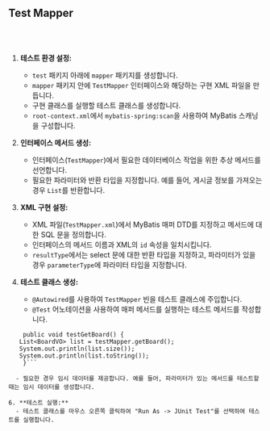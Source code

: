 ## Test Mapper
<br>
<br>

1. **테스트 환경 설정:**
   - `test` 패키지 아래에 `mapper` 패키지를 생성합니다.
   - `mapper` 패키지 안에 `TestMapper` 인터페이스와 해당하는 구현 XML 파일을 만듭니다.
   - 구현 클래스를 실행할 테스트 클래스를 생성합니다.
   - `root-context.xml`에서 `mybatis-spring:scan`을 사용하여 MyBatis 스캐닝을 구성합니다.
   
2. **인터페이스 메서드 생성:**
   - 인터페이스(`TestMapper`)에서 필요한 데이터베이스 작업을 위한 추상 메서드를 선언합니다.
   - 필요한 파라미터와 반환 타입을 지정합니다. 예를 들어, 게시글 정보를 가져오는 경우 `List`를 반환합니다.

3. **XML 구현 설정:**
   - XML 파일(`TestMapper.xml`)에서 MyBatis 매퍼 DTD를 지정하고 메서드에 대한 SQL 문을 정의합니다.
   - 인터페이스의 메서드 이름과 XML의 `id` 속성을 일치시킵니다.
   - `resultType`에서는 select 문에 대한 반환 타입을 지정하고, 파라미터가 있을 경우 `parameterType`에 파라미터 타입을 지정합니다.

4. **테스트 클래스 생성:**
   - `@Autowired`를 사용하여 `TestMapper` 빈을 테스트 클래스에 주입합니다.
   - `@Test` 어노테이션을 사용하여 매퍼 메서드를 실행하는 테스트 메서드를 작성합니다.
  
     
 ```@Test
     public void testGetBoard() {
	List<BoardVO> list = testMapper.getBoard();
	System.out.println(list.size());
	System.out.println(list.toString());
     }```

   - 필요한 경우 임시 데이터를 제공합니다. 예를 들어, 파라미터가 있는 메서드를 테스트할 때는 임시 데이터를 생성합니다.

6. **테스트 실행:**
   - 테스트 클래스를 마우스 오른쪽 클릭하여 "Run As -> JUnit Test"를 선택하여 테스트를 실행합니다.

